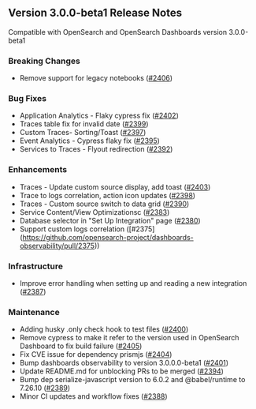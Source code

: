 ## Version 3.0.0-beta1 Release Notes

Compatible with OpenSearch and OpenSearch Dashboards version 3.0.0-beta1

### Breaking Changes
- Remove support for legacy notebooks ([#2406](https://github.com/opensearch-project/dashboards-observability/pull/2406))

### Bug Fixes
- Application Analytics - Flaky cypress fix ([#2402](https://github.com/opensearch-project/dashboards-observability/pull/2402))
- Traces table fix for invalid date ([#2399](https://github.com/opensearch-project/dashboards-observability/pull/2399))
- Custom Traces- Sorting/Toast ([#2397](https://github.com/opensearch-project/dashboards-observability/pull/2397))
- Event Analytics - Cypress flaky fix ([#2395](https://github.com/opensearch-project/dashboards-observability/pull/2395))
- Services to Traces - Flyout redirection ([#2392](https://github.com/opensearch-project/dashboards-observability/pull/2392))

### Enhancements
- Traces - Update custom source display, add toast ([#2403](https://github.com/opensearch-project/dashboards-observability/pull/2403))
- Trace to logs correlation, action icon updates ([#2398](https://github.com/opensearch-project/dashboards-observability/pull/2398))
- Traces - Custom source switch to data grid ([#2390](https://github.com/opensearch-project/dashboards-observability/pull/2390))
- Service Content/View Optimizationsc ([#2383](https://github.com/opensearch-project/dashboards-observability/pull/2383))
- Database selector in "Set Up Integration" page ([#2380](https://github.com/opensearch-project/dashboards-observability/pull/2380))
- Support custom logs correlation ([#2375] (https://github.com/opensearch-project/dashboards-observability/pull/2375))

### Infrastructure
- Improve error handling when setting up and reading a new integration ([#2387](https://github.com/opensearch-project/dashboards-observability/pull/2387))

### Maintenance
- Adding husky .only check hook to test files ([#2400](https://github.com/opensearch-project/dashboards-observability/pull/2400))
- Remove cypress to make it refer to the version used in OpenSearch Dashboard to fix build failure ([#2405](https://github.com/opensearch-project/dashboards-observability/pull/2405))
- Fix CVE issue for dependency prismjs ([#2404](https://github.com/opensearch-project/dashboards-observability/pull/2404))
- Bump dashboards observability to version 3.0.0.0-beta1 ([#2401](https://github.com/opensearch-project/dashboards-observability/pull/2401))
- Update README.md for unblocking PRs to be merged ([#2394](https://github.com/opensearch-project/dashboards-observability/pull/2394))
- Bump dep serialize-javascript version to 6.0.2 and @babel/runtime to 7.26.10 ([#2389](https://github.com/opensearch-project/dashboards-observability/pull/2389))
- Minor CI updates and workflow fixes ([#2388](https://github.com/opensearch-project/dashboards-observability/pull/2388))